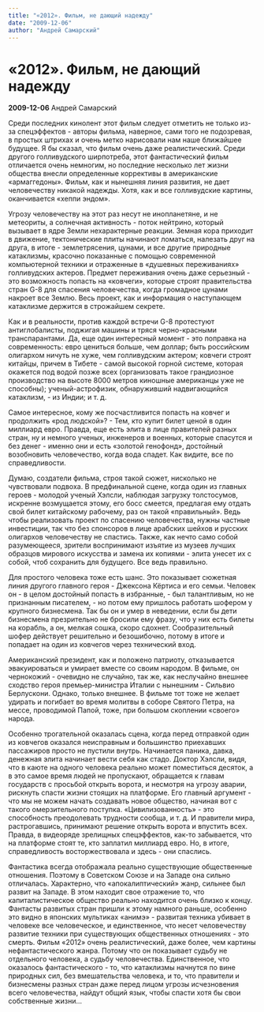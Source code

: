 ```yaml
---
title: "«2012». Фильм, не дающий надежду"
date: "2009-12-06"
author: "Андрей Самарский"
---
```


# «2012». Фильм, не дающий надежду

**2009-12-06** Андрей Самарский

Среди последних кинолент этот фильм следует отметить не только из-за спецэффектов - авторы фильма, наверное, сами того не подозревая, в простых штрихах и очень метко нарисовали нам наше ближайшее будущее. Я бы сказал, что фильм очень даже реалистический. Среди другого голливудского ширпотреба, этот фантастический фильм отличается очень немногим, но последние несколько лет жизни общества внесли определенные коррективы в американские «армаггедоны». Фильм, как и нынешняя линия развития, не дает человечеству никакой надежды. Хотя, как и все голливудские картины, оканчивается «хеппи эндом».

Угрозу человечеству на этот раз несут не инопланетяне, и не метеориты, а солнечная активность - поток нейтрино, который вызывает в ядре Земли нехарактерные реакции. Земная кора приходит в движение, тектонические плиты начинают ломаться, налезать друг на друга, в итоге - землетрясения, цунами, и все другие природные катаклизмы, красочно показанные с помощью современной компьютерной техники и отраженные в «душевных переживаниях» голливудских актеров. Предмет переживания очень даже серьезный - это возможность попасть на «ковчеги», которые строят правительства стран G-8 для спасения человечества, когда громадное цунами накроет все Землю. Весь проект, как и информация о наступающем катаклизме держится в строжайшем секрете.

Как и в реальности, против каждой встречи G-8 протестуют антиглобалисты, поджигая машины и тряся черно-красными транспарантами. Да, еще один интересный момент - это поправка на современность: евро цениться больше, чем доллар; быть российским олигархом ничуть не хуже, чем голливудским актером; ковчеги строят китайцы, причем в Тибете - самой высокой горной системе, которая окажется под водой позже всех (организовать такое грандиозное производство на высоте 8000 метров киношные американцы уже не способны); ученый-астрофизик, обнаруживший надвигающийся катаклизм, - из Индии; и т. д.

Самое интересное, кому же посчастливится попасть на ковчег и продолжить «род людской»? - Тем, кто купит билет ценой в один миллиард евро. Правда, еще есть элита в лице правителей разных стран, ну и немного ученых, инженеров и военных, которые спасутся и без денег - именно они и есть «золотой генофонд», достойный возобновить человечество, когда вода спадет. Как видите, все по справедливости.

Думаю, создатели фильма, строя такой сюжет, нисколько не чувствовали подвоха. В предфинальной сцене, когда один из главных героев - молодой ученый Хэлсли, наблюдая загрузку толстосумов, искренне возмущается этому, его босс смеется, предлагая ему отдать свой билет китайскому рабочему, раз он такой «правильный». Ведь чтобы реализовать проект по спасению человечества, нужны частные инвестиции, так что без спонсоров в лице арабских шейхов и русских олигархов человечеству не спастись. Также, как нечто само собой разумеющееся, зрители воспринимают изъятие из музеев лучших образцов мирового искусства и замена их копиями - элита унесет их с собой, чтоб сохранить для будущего. Все ведь правильно.

Для простого человека тоже есть шанс. Это показывает сюжетная линия другого главного героя - Джексона Кёртиса и его семьи. Человек он - в целом достойный попасть в избранные, - был талантливым, но не признанным писателем, - но потом ему пришлось работать шофером у крупного бизнесмена. Так бы он и умер в неведении, если бы дети бизнесмена презрительно не бросили ему фразу, что у них есть билеты на корабль, а он, мелкая сошка, скоро сдохнет. Сообразительный шофер действует решительно и безошибочно, потому в итоге и попадает на один из ковчегов через технический вход.

Американский президент, как и положено патриоту, отказывается эвакуироваться и умирает вместе со своим народом. В фильме, он чернокожий - очевидно не случайно, так же, как неслучайно внешнее сходство героя премьер-министра Италии с нынешним - Сильвио Берлускони. Однако, только внешнее. В фильме тот тоже не желает удирать и погибает во время молитвы в соборе Святого Петра, на мессе, проводимой Папой, тоже, при большом скоплении «своего» народа.

Особенно трогательной оказалась сцена, когда перед отправкой один из ковчегов оказался неисправным и большинство приехавших пассажиров просто не пустили внутрь. Начинается паника, давка, денежная элита начинает вести себя как стадо. Доктор Хэлсли, видя, что в каюте на одного человека реально может поместиться десяток, а в это самое время людей не пропускают, обращается к главам государств с просьбой открыть ворота, и несмотря на угрозу аварии, рискнуть спасти жизни стоящих на платформе. Его главный аргумент - что мы не можем начать создавать новое общество, начиная вот с такого омерзительного поступка. «Цивилизованность» - это способность преодолевать трудности сообща, и т. д. И правители мира, растрогавшись, принимают решение открыть ворота и впустить всех. Правда, в видеоряде зрелищных спецэффектов, как-то забывается, что на платформе стоят те, кто заплатил миллиард евро. Но, в итоге, справедливость восторжествовала и здесь - они спаслись.

Фантастика всегда отображала реально существующие общественные отношения. Поэтому в Советском Союзе и на Западе она сильно отличалась. Характерно, что «апокалиптический» жанр, сильнее был развит на Западе. В этом находит свое отражение то, что капиталистическое общество реально находится очень близко к концу. Фантасты развитых стран пришли к этому намного раньше, особенно это видно в японских мультиках «анимэ» - развитая техника убивает в человеке все человеческое, и единственное, что несет человечеству развитие техники при существующих общественных отношениях - это смерть. Фильм «2012» очень реалистический, даже более, чем картины нефантастического жанра. Потому что он показывает судьбу не отдельного человека, а судьбу человечества. Единственное, что оказалось фантастического - то, что катаклизмы начнутся по вине природных сил, без вмешательства человека, и то, что правители и бизнесмены разных стран даже перед лицом угрозы исчезновения всего человечества, найдут общий язык, чтобы спасти хотя бы свои собственные жизни...
